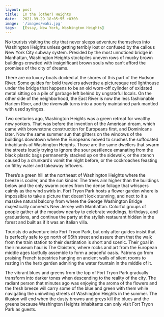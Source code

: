 ```yaml
---
layout: post
title:  In the (other) Heights
date:   2021-09-29 18:05:55 +0300
image:  '/images/wahi.jpg'
tags:   [Essay, New York, Washington Heights]
---
```

No tourists visiting the city that never sleeps adventure themselves into Washington Heights unless getting terribly lost or confused by the callous New York City subway system. Presided by the most unnoticed bridge in Manhattan, Washington Heights stockpiles uneven rows of mucky brown buildings crowded with insignificant brown souls who can’t afford the promises of the city of dreams.

There are no luxury boats docked at the shores of this part of the Hudson River. Some guides for bold travelers advertise a picturesque red lighthouse under the bridge that happens to be an old worn-off cylinder of oxidated metal sitting on a pile of garbage left behind by ungrateful locals. On the other side of the neighborhood, the East River is now the less fashionable Harlem River, and the riverwalk turns into a poorly maintained park mantled with used syringes.

Two centuries ago, Washington Heights was a green retreat for wealthy new yorkers. That was before the invention of the American dream, which came with brownstone construction for Europeans first, and Dominicans later. Now the same summer sun that glitters on the windows of the buildings downtown where the Europeans moved to crushes the suffocated inhabitants of Washington Heights. Those are the same dwellers that swarm the streets loudly trying to ignore the sour pestilence emanating from the black plastic bags permanently stacked up on the sidewalk, or the stench caused by a drunkard’s vomit the night before, or the cockroaches feasting on filthy water and takeaway leftovers.

There’s a green hill at the northeast of Washington Heights where the breeze is cooler, and the sun kinder. The trees aim higher than the buildings below and the only swarm comes from the dense foliage that whispers calmly as the wind swirls in. Fort Tryon Park hosts a flower garden where is impossible to take a picture that doesn’t look stunning, and next to it a massive natural balcony from where the George Washington Bridge majestically connects New Jersey with Manhattan. Colorful groups of people gather at the meadow nearby to celebrate weddings, birthdays, and graduations, and continue the party at the stylish restaurant hidden in the forest and built as if it was an Italian villa.

Tourists do adventure into Fort Tryon Park, but only after guides insist that is perfectly safe to go north of 96th street and assure them that the walk from the train station to their destination is short and scenic. Their goal in their museum haul is The Cloisters, where rocks and art from the European middle ages tactfully assemble to form a peaceful oasis. Patrons go from praising French tapestries hanging on ancient walls of silent rooms to resting in the herb garden admiring the water fountain in the middle of it.

The vibrant blues and greens from the top of Fort Tryon Park gradually transform into darker tones when descending to the reality of the city. The radiant person that minutes ago was enjoying the aroma of the flowers and the fresh breeze will carry some of the blue and green with them while navigating the uninviting streets of Washington Heights in the summer. The illusion will end when the dusty browns and greys kill the blues and the greens because Washington Heights inhabitants can only visit Fort Tryon Park as guests.
